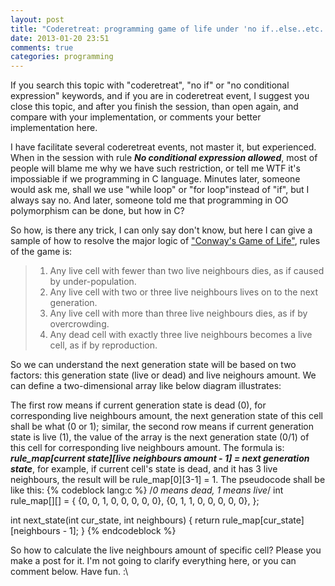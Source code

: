 ```yaml
---
layout: post
title: "Coderetreat: programming game of life under 'no if..else..etc. condition' restriction"
date: 2013-01-20 23:51
comments: true
categories: programming
---
```

If you search this topic with "coderetreat", "no if" or "no conditional expression" keywords, and if you are in coderetreat event, I suggest you close this topic, and after you finish the session, than open again, and compare with your implementation, or comments your better implementation here.

I have facilitate several coderetreat events, not master it, but experienced. When in the session with rule ***No conditional expression allowed***, most of people will blame me why we have such restriction, or tell me WTF it's impossiable if we programming in C language. Minutes later, someone would ask me, shall we use "while loop" or "for loop"instead of "if", but I always say no. And later, someone told me that programming in OO polymorphism can be done, but how in C?

So how, is there any trick, I can only say don't know, but here I can give a sample of how to resolve the major logic of ["Conway's Game of Life"](http://en.wikipedia.org/wiki/Conway%27s_Game_of_Life "Game of Life"), rules of the game is:
 
 > 1. Any live cell with fewer than two live neighbours dies, as if caused by under-population.
 > 2. Any live cell with two or three live neighbours lives on to the next generation.
 > 3. Any live cell with more than three live neighbours dies, as if by overcrowding.
 > 4. Any dead cell with exactly three live neighbours becomes a live cell, as if by reproduction.
 
 So we can understand the next generation state will be based on two factors: this generation state (live or dead) and live neighours amount. We can define a two-dimensional array like below diagram illustrates:
 
The first row means if current generation state is dead (0), for corresponding live neighbours amount, the next generation state of this cell shall be what (0 or 1); similar, the second row means if current generation state is live (1), the value of the array is the next generation state (0/1) of this cell for corresponding live neighbours amount. The formula is: _**rule_map[current state][live neighbours amount - 1] = next generation state**_, for example, if current cell's state is dead, and it has 3 live neighbours, the result will be rule_map[0][3-1] = 1. The pseudocode shall be like this:
 {% codeblock lang:c %}
 /*0 means dead, 1 means live*/
 int rule_map[][] = {
     {0, 0, 1, 0, 0, 0, 0, 0},
     {0, 1, 1, 0, 0, 0, 0, 0},
 };
 
 int next_state(int cur_state, int neighbours)
 {
     return rule_map[cur_state][neighbours - 1];
 }
 {% endcodeblock %}


So how to calculate the live neighbours amount of specific cell? Please you make a post for it. I'm not going to clarify everything here, or you can comment below. Have fun. :\
